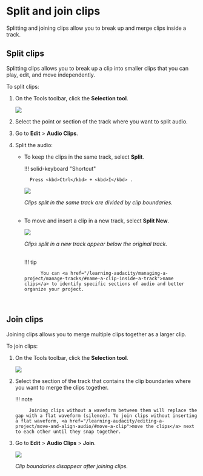 # Split and join clips

Splitting and joining clips allow you to break up and merge clips inside a track.
<br/>

## Split clips

Splitting clips allows you to break up a clip into smaller clips that you can play, edit, and move independently.

To split clips:

1. On the Tools toolbar, click the **Selection tool**.

    <img src="/learning-audacity/assets/images/Tools Toolbar - Selection Tool.png" />

2. Select the point or section of the track where you want to split audio.

3. Go to **Edit** \> **Audio Clips**.

4. Split the audio:

    - To keep the clips in the same track, select **Split**.

        !!! solid-keyboard "Shortcut"        
        
            Press <kbd>Ctrl</kbd> + <kbd>I</kbd> .

        <img src="/learning-audacity/assets/images/Clips - Same track.png" />

        _Clips split in the same track are divided by clip boundaries._<br/><br/>

    - To move and insert a clip in a new track, select **Split New**.

        <img src="/learning-audacity/assets/images/Clips - New Track.png" />

        _Clips split in a new track appear below the original track._<br/><br/>

        !!! tip 

                You can <a href="/learning-audacity/managing-a-project/manage-tracks/#name-a-clip-inside-a-track">name clips</a> to identify specific sections of audio and better organize your project.

<br/>

## Join clips

Joining clips allows you to merge multiple clips together as a larger clip.

To join clips:

1. On the Tools toolbar, click the **Selection tool**.

    <img src="/learning-audacity/assets/images/Tools Toolbar - Selection Tool.png" />

2. Select the section of the track that contains the clip boundaries where you want to merge the clips together.

    !!! note

            Joining clips without a waveform between them will replace the gap with a flat waveform (silence). To join clips without inserting a flat waveform, <a href="/learning-audacity/editing-a-project/move-and-align-audio/#move-a-clip">move the clips</a> next to each other until they snap together.

3. Go to **Edit** \> **Audio Clips** \> **Join**.

    <img src="/learning-audacity/assets/images/Clips - Join clips.png" />

    _Clip boundaries disappear after joining clips._

<br/>